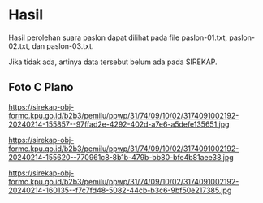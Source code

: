 # Hasil

Hasil perolehan suara paslon dapat dilihat pada file paslon-01.txt, paslon-02.txt, dan paslon-03.txt.

Jika tidak ada, artinya data tersebut belum ada pada SIREKAP.

## Foto C Plano

https://sirekap-obj-formc.kpu.go.id/b2b3/pemilu/ppwp/31/74/09/10/02/3174091002192-20240214-155857--97ffad2e-4292-402d-a7e6-a5defe135651.jpg

https://sirekap-obj-formc.kpu.go.id/b2b3/pemilu/ppwp/31/74/09/10/02/3174091002192-20240214-155620--770961c8-8b1b-479b-bb80-bfe4b81aee38.jpg

https://sirekap-obj-formc.kpu.go.id/b2b3/pemilu/ppwp/31/74/09/10/02/3174091002192-20240214-160135--f7c7fd48-5082-44cb-b3c6-9bf50e217385.jpg
